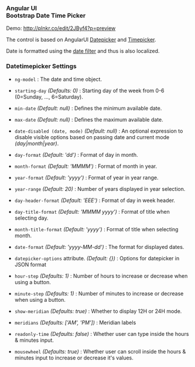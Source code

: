 <h3>Angular UI<br>Bootstrap Date Time Picker</h3>

Demo: http://plnkr.co/edit/2JByf4?p=preview

The control is based on AngularUI [Datepicker](https://github.com/angular-ui/bootstrap/tree/master/src/datepicker) and [Timepicker](https://github.com/angular-ui/bootstrap/tree/master/src/timepicker).

Date is formatted using the [date filter](http://docs.angularjs.org/api/ng.filter:date) and thus is also localized.

### Datetimepicker Settings ###

 * `ng-model` <i class="icon-eye-open"></i>
 	:
 	The date and time object.

 * `starting-day`
 	_(Defaults: 0)_ :
 	Starting day of the week from 0-6 (0=Sunday, ..., 6=Saturday).

 * `min-date` <i class="icon-eye-open"></i>
 	_(Default: null)_ :
 	Defines the minimum available date.

 * `max-date` <i class="icon-eye-open"></i>
 	_(Default: null)_ :
 	Defines the maximum available date.

 * `date-disabled (date, mode)`
 	_(Default: null)_ :
 	An optional expression to disable visible options based on passing date and current mode _(day|month|year)_.

 * `day-format`
 	_(Default: 'dd')_ :
 	Format of day in month.

 * `month-format`
 	_(Default: 'MMMM')_ :
 	Format of month in year.

 * `year-format`
 	_(Default: 'yyyy')_ :
 	Format of year in year range.

 * `year-range`
 	_(Default: 20)_ :
 	Number of years displayed in year selection.

 * `day-header-format`
 	_(Default: 'EEE')_ :
 	Format of day in week header.

 * `day-title-format`
 	_(Default: 'MMMM yyyy')_ :
 	Format of title when selecting day.

 * `month-title-format`
 	_(Default: 'yyyy')_ :
 	Format of title when selecting month.

 * `date-format`
 	_(Default: 'yyyy-MM-dd')_ :
 	The format for displayed dates.

 * `datepicker-options` attribute.
  	_(Default: {})_ :
   Options for datepicker in JSON format

 * `hour-step` <i class="icon-eye-open"></i>
 	_(Defaults: 1)_ :
 	 Number of hours to increase or decrease when using a button.

 * `minute-step` <i class="icon-eye-open"></i>
 	_(Defaults: 1)_ :
 	 Number of minutes to increase or decrease when using a button.

 * `show-meridian` <i class="icon-eye-open"></i>
 	_(Defaults: true)_ :
 	Whether to display 12H or 24H mode.

 * `meridians`
 	_(Defaults: ['AM', 'PM'])_ :
 	 Meridian labels

 * `readonly-time`
 	_(Defaults: false)_ :
 	 Whether user can type inside the hours & minutes input.

 * `mousewheel`
 	_(Defaults: true)_ :
 	 Whether user can scroll inside the hours & minutes input to increase or decrease it's values.
